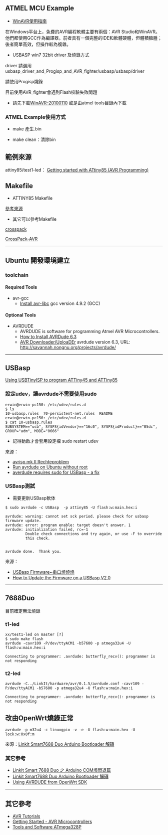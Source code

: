 ## ATMEL MCU Example

- [WinAVR使用指南][2]

在Windows平台上，免費的AVR編程軟體主要有兩個：AVR Studio和WinAVR。他們都使用GCC作為編譯器。前者具有一個完整的IDE和軟體硬體，但體積臃腫；後者簡單高效，但操作較為複雜。

- USBASP win7 32bit driver 及燒錄方式

driver 請選用usbasp_driver_and_Progisp_and_AVR_fighter/usbasp/usbasp/driver

請使用Progisp燒錄

目前使用AVR_fighter會遇到Flash校驗失敗問題


- 請先下載[WinAVR-20100110][1]
或是由atmel tools目錄內下載

### ATMEL Example使用方式

- make 產生.bin

- make clean：清除bin

## 範例來源

attiny85/test1-led： [Getting started with ATtiny85 (AVR Programming)][6]

## Makefile

- ATTINY85 Makefile

 [參考來源][3]

- 其它可以參考Makefile

 [crosspack][5]

 [CrossPack-AVR][4]

--------------------------

## Ubuntu 開發環境建立

### toolchain

#### Required Tools
* avr-gcc
    * [Install avr-libc][12]
     gcc version 4.9.2 (GCC)


#### Optional Tools
* AVRDUDE
    * AVRDUDE is software for programming Atmel AVR Microcontrollers.
    * [How to Install AVRDude 6.3][10]
    * [AVR Downloader/UploaDEr][11]
    avrdude version 6.3, URL: <http://savannah.nongnu.org/projects/avrdude/>

-------------------

## USBasp

[Using USBTinyISP to program ATTiny45 and ATTiny85][13]


### 設定udev，讓avrdude不需要使用sudo

```
erwin@erwin-pc150: /etc/udev/rules.d
$ ls
10-usbasp.rules  70-persistent-net.rules  README
erwin@erwin-pc150: /etc/udev/rules.d
$ cat 10-usbasp.rules 
SUBSYSTEM=="usb", SYSFS{idVendor}=="16c0", SYSFS{idProduct}=="05dc", GROUP="adm", MODE="0666"
```

* 記得動啟才會套用設定檔
sudo restart udev


來源：
* [avrisp mk II Rechteproblem][14]
* [Run avrdude on Ubuntu without root][15]
* [averdude requires sudo for USBasp - a fix][16]


### USBasp測試

* 需要更新USBasp軟体
```
$ sudo avrdude -c USBasp  -p attiny85 -U flash:w:main.hex:i                                                                                                                              

avrdude: warning: cannot set sck period. please check for usbasp firmware update.
avrdude: error: program enable: target doesn't answer. 1 
avrdude: initialization failed, rc=-1
         Double check connections and try again, or use -F to override
         this check.


avrdude done.  Thank you.
```

來源：
* [USBasp Firmware~串口燒燒燒][17]
* [How to Update the Firmware on a USBasp V2.0][18]

-------------------

## 7688Duo

目前確定無法燒錄

### t1-led

```
xx/test1-led on master [?]
$ sudo make flash                                                                                                                                                                        
avrdude -cavr109 -P/dev/ttyACM1 -b57600 -p atmega32u4 -U flash:w:main.hex:i

Connecting to programmer: .avrdude: butterfly_recv(): programmer is not responding
```

### t2-led

```
avrdude -C../LinkIt/hardware/avr/0.1.5/avrdude.conf -cavr109 -P/dev/ttyACM1 -b57600 -p atmega32u4 -U flash:w:main.hex:i

Connecting to programmer: .avrdude: butterfly_recv(): programmer is not responding
```

## 改由OpenWrt燒錄正常

```
avrdude -p m32u4 -c linuxgpio -v -e -U flash:w:main.hex -U lock:w:0x0f:m
```

來源：[Linkit Smart7688 Duo Arduino Bootloader 解磚 ][20]



### 其它參考

* [LinkIt Smart 7688 Duo 之 Arduino COM埠閃退篇][19]
* [Linkit Smart7688 Duo Arduino Bootloader 解磚 ][20]
* [Using AVRDUDE from OpenWrt SDK][21]

-----------------------
 ## 其它參考

 * [AVR Tutorials][7]
 * [Getting Started - AVR Microcontrollers][8]
 * [Tools and Software ATmega328P][9]


[1]:http://sourceforge.net/projects/winavr/
[2]:https://zh.wikibooks.org/zh-tw/WinAVR使用指南
[3]:https://gist.github.com/electronut/8a4c297213620958ebef
[4]:https://github.com/obdev/CrossPack-AVR/blob/master/templates/TemplateProject/firmware/Makefile
[5]:https://www.obdev.at/products/crosspack/index.html
[6]:http://electronut.in/getting-started-with-attiny85-avr-programming/
[7]:http://www.avr-tutorials.com
[8]:http://www.atmel.com/products/microcontrollers/avr/start_now.aspx
[9]:http://www.atmel.com/devices/atmega328p.aspx?tab=tools
[10]:http://ubuntuhandbook.org/index.php/2017/01/install-avrdude-6-4-ubuntu-16-04/
[11]:http://savannah.nongnu.org/projects/avrdude/
[12]:https://www.howtoinstall.co/en/ubuntu/xenial/avr-libc
[13]:http://www.arvydas.co.uk/2012/09/using-usbtinyisp-to-program-attiny45-and-attiny85/
[14]:https://forum.ubuntuusers.de/topic/arduino-avrisp-mk-ii-rechteproblem/
[15]:http://mightyohm.com/blog/2010/03/run-avrdude-without-root-privs-in-ubuntu/
[16]:http://forum.arduino.cc/index.php?topic=90581.0
[17]:https://dotblogs.com.tw/aliceyeh/2015/01/05/147946
[18]:http://blog.lincomatic.com/?p=1480
[19]:http://blog.cavedu.com/%E7%89%A9%E8%81%AF%E7%B6%B2/linkit/linkit-smart-7688-duo-%E4%B9%8B-arduino-com%E5%9F%A0%E9%96%83%E9%80%80%E7%AF%87/
[20]:http://storychen.blogspot.tw/2016/12/linkit-smart7688-duo-arduino-bootloader.html
[21]:https://docs.labs.mediatek.com/resource/linkit-smart-7688/en/tutorials/linkit-smart-7688-duo/linkit-smart-7688-duo-development-board-and-arduino-ide/updating-arduino-bootloader
